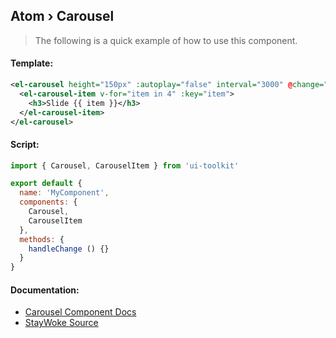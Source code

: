 Atom › Carousel
---

> The following is a quick example of how to use this component.


#### Template:

```xml
<el-carousel height="150px" :autoplay="false" interval="3000" @change="handleChange">
  <el-carousel-item v-for="item in 4" :key="item">
    <h3>Slide {{ item }}</h3>
  </el-carousel-item>
</el-carousel>
```


#### Script:

```js
import { Carousel, CarouselItem } from 'ui-toolkit'

export default {
  name: 'MyComponent',
  components: {
    Carousel,
    CarouselItem
  },
  methods: {
    handleChange () {}
  }
}
```


#### Documentation:

* [Carousel Component Docs](http://element.eleme.io/#/en-US/component/carousel)
* [StayWoke Source](https://github.com/staywoke/ui-toolkit/tree/master/src/components/molecules/carousel)
